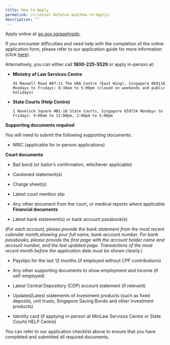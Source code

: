 ```yaml
---
title: How to Apply
permalink: /criminal-defence-aid/How-to-Apply/
description: ""
---
```

Apply online at [go.gov.sg/applypdo](https://go.gov.sg/applypdo).

If you encounter difficulties and need help with the completion of the online application form, please refer to our application guide for more information (click [here](/files/FormSG%20Guide%20(281122).pdf)).

Alternatively, you can either call **1800-225-5529** or apply in-person at:    

* **Ministry of Law Services Centre**
     
	  45 Maxwell Road #07-11 The URA Centre (East Wing), Singapore 069118 Mondays to Fridays: 8:30am to 5:00pm (closed on weekends and public  holidays)

*  **State Courts (Help Centre)**
    
	   1 Havelock Square #B1-18 State Courts, Singapore 059724 Mondays to Fridays: 9:00am to 12:00pm, 2:00pm to 5:00pm

**Supporting documents required**

You will need to submit the following supporting documents:

* NRIC (applicable for in-person applications)

**Court documents**

*   Bail bond (or bailor’s confirmation, whichever applicable)

* Cautioned statement(s)

* Charge sheet(s)

* Latest court mention slip

*  Any other document from the court, or medical reports where applicable
**Financial documents**

* Latest bank statement(s) or bank account passbook(s)

(_For each account, please provide the bank statement from the most recent calendar month,showing your full name, bank account number. For bank passbooks, please provide the first page with the account holder name and account number, and the last updated page. Transactions of the most recent month before the application date must be shown clearly._)&nbsp;&nbsp;&nbsp;


* Payslips for the last 12 months (if employed without CPF contributions)

*  Any other supporting documents to show employment and income (if self-employed)

* Latest Central Depository (CDP) account statement (if relevant)

*  Updated/Latest statements of investment products (such as fixed deposits, unit trusts, Singapore Saving Bonds and other investment products)

* Identity card (if applying in-person at MinLaw Services Centre or State Courts HELP Centre)

You can refer to our application checklist above to ensure that you have completed and submitted all required documents.